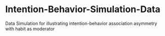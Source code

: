 # Intention-Behavior-Simulation-Data
Data Simulation for illustrating intention-behavior association asymmetry with habit as moderator
